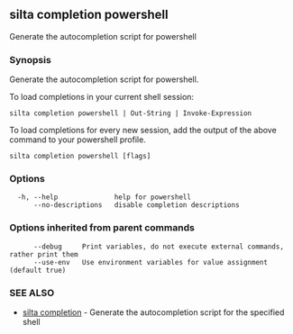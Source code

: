 ## silta completion powershell

Generate the autocompletion script for powershell

### Synopsis

Generate the autocompletion script for powershell.

To load completions in your current shell session:

	silta completion powershell | Out-String | Invoke-Expression

To load completions for every new session, add the output of the above command
to your powershell profile.


```
silta completion powershell [flags]
```

### Options

```
  -h, --help              help for powershell
      --no-descriptions   disable completion descriptions
```

### Options inherited from parent commands

```
      --debug     Print variables, do not execute external commands, rather print them
      --use-env   Use environment variables for value assignment (default true)
```

### SEE ALSO

* [silta completion](silta_completion.md)	 - Generate the autocompletion script for the specified shell

